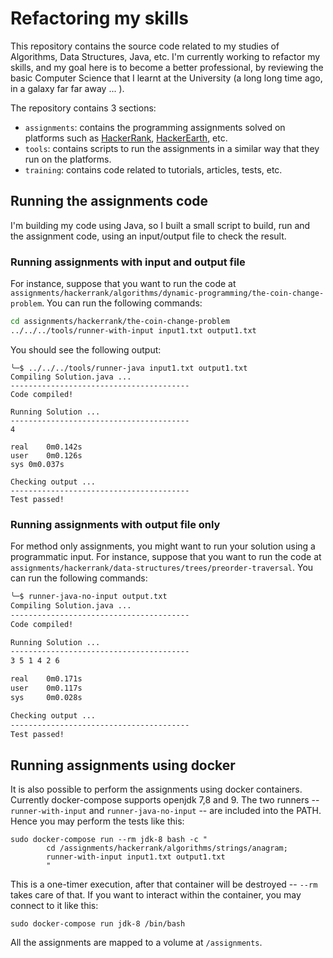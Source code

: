 # Refactoring my skills

This repository contains the source code related to my studies of Algorithms, Data Structures, Java, etc. I'm currently working to refactor my skills, and my goal here is to become a better professional, by reviewing the basic Computer Science that I learnt at the University (a long long time ago, in a galaxy far far away ... ).

The repository contains 3 sections:

-   `assignments`: contains the programming assignments solved on platforms such as [HackerRank](https://www.hackerrank.com), [HackerEarth](https://www.hackerearth.com), etc.
-   `tools`: contains scripts to run the assignments in a similar way that they run on the platforms.
-   `training`: contains code related to tutorials, articles, tests, etc.


## Running the assignments code

I'm building my code using Java, so I built a small script to build, run and the assignment code, using an input/output file to check the result.


### Running assignments with input and output file

For instance, suppose that you want to run the code at `assignments/hackerrank/algorithms/dynamic-programming/the-coin-change-problem`. You can run the following commands:

```sh
cd assignments/hackerrank/the-coin-change-problem
../../../tools/runner-with-input input1.txt output1.txt
```

You should see the following output:

```
╰─$ ../../../tools/runner-java input1.txt output1.txt
Compiling Solution.java ...
----------------------------------------
Code compiled!

Running Solution ...
----------------------------------------
4

real	0m0.142s
user	0m0.126s
sys	0m0.037s

Checking output ...
----------------------------------------
Test passed!
```


### Running assignments with output file only

For method only assignments, you might want to run your solution using a programmatic input. For instance, suppose that you want to run the code at `assignments/hackerrank/data-structures/trees/preorder-traversal`. You can run the following commands:

```sh
╰─$ runner-java-no-input output.txt                                       1 ↵
Compiling Solution.java ...
----------------------------------------
Code compiled!

Running Solution ...
----------------------------------------
3 5 1 4 2 6

real   	0m0.171s
user   	0m0.117s
sys    	0m0.028s

Checking output ...
----------------------------------------
Test passed!
```

## Running assignments using docker
It is also possible to perform the assignments using docker containers. Currently docker-compose supports openjdk 7,8 and 9. The two runners -- `runner-with-input` and `runner-java-no-input` -- are included into the PATH. Hence you may perform the tests like this:

```
sudo docker-compose run --rm jdk-8 bash -c "
        cd /assignments/hackerrank/algorithms/strings/anagram;
        runner-with-input input1.txt output1.txt
        "
```

This is a one-timer execution, after that container will be destroyed -- `--rm` takes care of that. If you want to interact within the container, you may connect to it like this:

`sudo docker-compose run jdk-8 /bin/bash`

All the assignments are mapped to a volume at `/assignments`.
